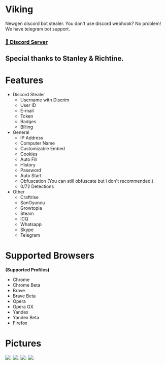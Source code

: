 # Viking
Newgen discord bot stealer.
You don't use discord webhook? No problem! We have telegram bot support.

### [👺 Discord Server](https://discord.gg/SpXRzmu9kW)

## Special thanks to Stanley & Richtine.

# Features
- Discord Stealer
  - Username with Discrim
  - User ID
  - E-mail
  - Token
  - Badges
  - Billing
- General
  - IP Address
  - Computer Name
  - Customizable Embed
  - Cookies
  - Auto Fill
  - History
  - Password
  - Auto Start
  - Obfuscation (You can still obfuscate but i don't recommended.) 
  - 0/72 Detections
- Other
  - Craftrise
  - SonOyuncu
  - Growtopia
  - Steam
  - ICQ
  - Whatsapp
  - Skype
  - Telegram

# Supported Browsers
 **(Supported Profiles)**
  - Chrome
  - Chrome Beta
  - Brave
  - Brave Beta 
  - Opera
  - Opera GX
  - Yandex
  - Yandex Beta
  - Firefox

# Pictures
![.](https://media.discordapp.net/attachments/970044762449121330/970262967335649350/enterprise.png)
![.](https://media.discordapp.net/attachments/970044762449121330/970086731233767434/Screenshot_2022-05-01_011713.png)
![.](https://media.discordapp.net/attachments/970044762449121330/970084708568412260/unknown.png)
![.](https://media.discordapp.net/attachments/970044762449121330/970084624841703424/unknown.png)
